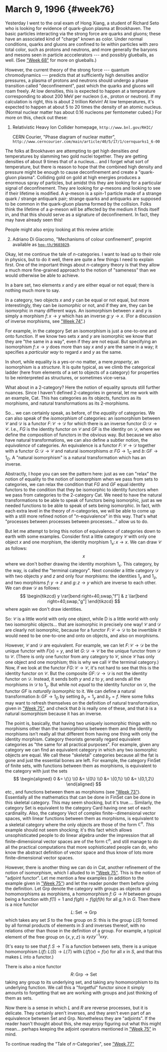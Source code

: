 # March 9, 1996 {#week76}

Yesterday I went to the oral exam of Hong Xiang, a student of Richard
Seto who is looking for evidence of quark-gluon plasma at Brookhaven.
The basic particles interacting via the strong force are quarks and
gluons; these have an associated kind of "charge" known as color.
Under normal conditions, quarks and gluons are confined to lie within
particles with zero total color, such as protons and neutrons, and more
generally the baryons and mesons seen in particle acccelerators --- and
possibly glueballs, as well. (See ["Week 68"](#week68) for more on
glueballs.)

However, the current theory of the strong force --- quantum chromodynamics
--- predicts that at sufficiently high densities and/or pressures, a
plasma of protons and neutrons should undergo a phase transition called
"deconfinement", past which the quarks and gluons will roam freely. At
low densities, this is expected to happen at a temperature corresponding
to about 200 MeV per nucleon (i.e., proton or neutron). If my
calculation is right, this is about 2 trillion Kelvin! At low
temperatures, it's expected to happen at about 5 to 20 times the
density of an atomic nucleus. (Normal nuclear matter has about 0.16
nucleons per femtometer cubed.) For more on this, check out these:

1) Relativistic Heavy Ion Collider homepage, `http://www.bnl.gov/RHIC/`

    CERN Courier, "Phase diagram of nuclear matter", `http://www.cerncourier.com/main/article/40/5/17/1/cernquarks1_6-00`

The folks at Brookhaven are attempting to get high densities *and*
temperatures by slamming two gold nuclei together. They are getting
densities of about 9 times that of a nucleus... and I forget what sort
of temperature, but there is reason to hope that the combined high
density and pressure might be enough to cause deconfinement and create a
"quark-gluon plasma". Colliding gold on gold at high energies produces
a enormous spray of particles, but amidst this they are looking for a
particular signal of deconfinement. They are looking for $\varphi$-mesons and
looking to see if their lifetime is modified. A $\varphi$-meson is a spin-$1$
particle made of a strange quark / strange antiquark pair; strange
quarks and antiquarks are supposed to be common in the quark-gluon
plasma formed by the collision. Folks think the lifetime of a $\varphi$-meson will be
affected by the medium it finds itself in, and that this should serve as
a signature of deconfinement. In fact, they may have already seen this!

People might also enjoy looking at this review article:

2) Adriano Di Giacomo, "Mechanisms of colour confinement", preprint available as [`hep-th/9603029`](https://arxiv.org/abs/hep-th/9603029).

Okay, let me continue the tale of $n$-categories. I want to lead up to
their role in physics, but to do it well, there are quite a few things I
need to explain first. One of the important things about $n$-category
theory is that they allow a much more fine-grained approach to the
notion of "sameness" than we would otherwise be able to achieve.

In a bare set, two elements $x$ and $y$ are either equal or not equal; there
is nothing much more to say.

In a category, two objects $x$ and $y$ can be equal or not equal, but more
interestingly, they can be *isomorphic* or not, and if they are, they
can be isomorphic in many different ways. An isomorphism between $x$ and $y$
is simply a morphism $f\colon x\to y$ which has an inverse $g\colon y\to x$. (For a
discussion of inverse morphisms, see ["Week 74"](#week74).)

For example, in the category Set an isomorphism is just a one-to-one and
onto function. If we know two sets $x$ and $y$ are isomorphic we know that
they are "the same in a way", even if they are not equal. But
specifying an isomorphism $f\colon x\to y$ does more than say $x$ and $y$ are the
same in a way; it specifies a *particular way* to regard $x$ and $y$ as the
same.

In short, while equality is a yes-or-no matter, a mere *property*, an
isomorphism is a *structure*. It is quite typical, as we climb the
categorical ladder (here from elements of a set to objects of a
category) for properties to be reinterpreted as structures, or sometimes
vice-versa.

What about in a $2$-category? Here the notion of equality sprouts still
further nuances. Since I haven't defined $2$-categories in general, let
me work with an example, Cat. This has categories as its objects,
functors as its morphisms, and natural transformations as its
2-morphisms.

So... we can certainly speak, as before, of the *equality* of
categories. We can also speak of the *isomorphism* of categories: an
isomorphism between $\mathcal{C}$ and $\mathcal{D}$ is a functor $F\colon\mathcal{C}\to\mathcal{D}$ for which there is an
inverse functor $G\colon\mathcal{D}\to\mathcal{C}$. I.e., $FG$ is the identity functor on $\mathcal{C}$ and $GF$
is the identity on $\mathcal{D}$, where we define the composition of functors in the
obvious way. But because we also have natural transformations, we can
also define a subtler notion, the *equivalence* of categories. An
equivalence is a functor $F\colon\mathcal{C}\to\mathcal{D}$ together with a functor $G\colon\mathcal{D}\to\mathcal{C}$ and
natural isomorphisms $a\colon FG\to 1_C$ and $b\colon GF \to 1_D$. A "natural
isomorphism" is a natural transformation which has an inverse.

Abstractly, I hope you can see the pattern here: just as we can
"relax" the notion of equality to the notion of isomorphism when we
pass from sets to categories, we can relax the condition that $FG$ and $GF$
equal identity functors to the condition that they be isomorphic to
identity functors when we pass from categories to the $2$-category $\mathsf{Cat}$. We
need to have the natural transformations to be able to speak of functors
being isomorphic, just as we needed functions to be able to speak of
sets being isomorphic. In fact, with each extra level in the theory of
$n$-categories, we will be able to come up with a still more refined
notion of "$n$-equivalence" in this way. That's what "processes
between processes between processes..." allow us to do.

But let me attempt to bring this notion of equivalence of categories
down to earth with some examples. Consider first a little category $\mathcal{C}$
with only one object $x$ and one morphism, the identity morphism $1_x\colon x\to x$.
We can draw $\mathcal{C}$ as follows:
$$x$$
where we don't bother drawing the identity morphism $1_x$. This
category, by the way, is called the "terminal category". Next consider
a little category $\mathcal{D}$ with two objects $y$ and $z$ and only four morphisms:
the identities $1_y$ and $1_z$, and two morphisms $f\colon y\to z$ and $g\colon z\to y$
which are inverse to each other. We can draw $\mathcal{D}$ as follows:
$$
  \begin{tikzcd}
    y \rar[bend right=40,swap,"f"] & z \lar[bend right=40,swap,"g"]
  \end{tikzcd}
$$
where again we don't draw identities.

So: $\mathcal{C}$ is a little world with only one object, while D is a little world
with only two isomorphic objects... that are isomorphic in precisely
one way! $\mathcal{C}$ and $\mathcal{D}$ are clearly not isomorphic, because for a functor $F\colon\mathcal{C}\to\mathcal{D}$
to be invertible it would need to be one-to-one and onto on objects,
and also on morphisms.

However, $\mathcal{C}$ and $\mathcal{D}$ are equivalent. For example, we can let $F\colon\mathcal{C}\to\mathcal{D}$ be the
unique functor with $F(x) = y$, and let $G\colon\mathcal{D}\to\mathcal{C}$ be the unique functor
from $\mathcal{D}$ to $\mathcal{C}$. (There is only one functor from any category to $\mathcal{C}$, since $\mathcal{C}$
has only one object and one morphism; this is why we call $\mathcal{C}$ the terminal
category.) Now, if we look at the functor $FG\colon\mathcal{C}\to\mathcal{C}$, it's not hard to
see that this is the identity functor on $\mathcal{C}$. But the composite $GF\colon\mathcal{D}\to\mathcal{D}$
is not the identity functor on $\mathcal{D}$. Instead, it sends both $y$ and $z$ to $y$,
and sends all the morphisms in $\mathcal{D}$ to $1_y$. But while not *equal* to the
identity functor on $\mathcal{D}$, the functor $GF$ is *naturally isomorphic* to it.
We can define a natural transformation $b\colon GF\to 1_D$ by setting $b_y = 1_y$ and $b_z = f$. Here some folks may want to refresh themselves on the
definition of natural transformation, given in
["Week 75"](#week75), and check that $b$ is really one of these, and
that $b$ is a natural isomorphism because it has an inverse.

The point is, basically, that having two uniquely isomorphic things with
no morphisms other than the isomorphisms between them and the identity
morphisms isn't really all that different from having one thing with
only the identity morphism. Category theorists generally regard
equivalent categories as "the same for all practical purposes". For
example, given any category we can find an equivalent category in which
any two isomorphic objects are equal. We call these "skeletal"
categories because all the fat is gone and just the essential bones are
left. For example, the category $\mathsf{FinSet}$ of finite sets, with functions
between them as morphisms, is equivalent to the category with just the
sets
$$
  \begin{aligned}
    0 &= \{\}
  \\0 &= \{0\}
  \\0 &= \{0,1\}
  \\0 &= \{0,1,2\}
  \end{aligned}
$$
etc., and functions between them as morphisms (see
["Week 73"](#week73)). Essentially all the mathematics that can be
done in $\mathsf{FinSet}$ can be done in this skeletal category. This may seem
shocking, but it's true.... Similarly, the category $\mathsf{Set}$ is equivalent
to the category $\mathsf{Card}$ having one set of each cardinality. Also, the
category $\mathsf{Vect}$ of complex finite--dimensional vector spaces, with linear
functions between them as morphisms, is equivalent to a skeletal
category where the only objects are those of the form $\mathbb{C}^n$. *This*
example should not seem shocking; it's this fact which allows
unsophisticated people to do linear algebra under the impression that
all finite-dimensional vector spaces are of the form $\mathbb{C}^n$, and still
manage to do all the practical computations that more sophisticated
people can do, who know the abstract definition of vector space and thus
know of lots more finite-dimensional vector spaces.

However, there is another thing we can do in $\mathsf{Cat}$, another refinement of
the notion of isomorphism, which I alluded to in
["Week 75"](#week75). This is the notion of "adjoint functor".
Let me mention a few examples (in addition to the example given in
["Week 75"](#week75)) and let the reader ponder them before giving
the definition. Let $\mathsf{Grp}$ denote the category with groups as objects and
homomorphisms as morphisms, a homomorphism $f\colon G\to H$ between groups being
a function with $f(1) = 1$ and $f(gh) = f(g)f(h)$ for all $g, h$ in $G$. Then
there is a nice functor
$$L\colon\mathsf{Set}\to\mathsf{Grp}$$
which takes any set $S$ to the free group on $S$: this is the group $L(S)$
formed by all formal products of elements in $S$ and inverses thereof,
with no relations other than those in the definition of a group. For
example, a typical element of the free group on $\{x,y,z\}$ is $xyzy^{-1}xxy$.

(It's easy to see that $f\colon S\to T$ is a function between sets, there is a
unique homomorphism $L(f)\colon L(S)\to L(T)$ with $L(f)(x) = f(x)$ for all $x$ in
$S$, and that this makes $L$ into a functor.)

There is also a nice functor
$$R\colon\mathsf{Grp}\to\mathsf{Set}$$
taking any group to its underlying set, and taking any homomorphism to
its underlying function. We call this a "forgetful" functor since it
simply amounts to forgetting that we are working with groups and just
thinking of them as sets.

Now there is a sense in which $L$ and $R$ are reverse processes, but it is
delicate. They certainly aren't inverses, and they aren't even part of
an equivalence between $\mathsf{Set}$ and $\mathsf{Grp}$. Nonetheless they are "adjoints".
If the reader hasn't thought about this, she may enjoy figuring out
what this might mean... perhaps keeping the adjoint operators mentioned
in ["Week 75"](#week75) in mind.

To continue reading the "Tale of $n$-Categories", see ["Week 77"](#week77)

